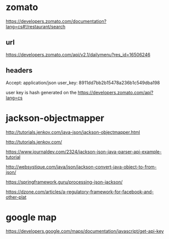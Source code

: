 
# zomato

https://developers.zomato.com/documentation?lang=cs#!/restaurant/search

## url
https://developers.zomato.com/api/v2.1/dailymenu?res_id=16506246

## headers
Accept: application/json
user_key: 8911dd7bb2b15478a236b1c549dba198

user key is hash generated on the https://developers.zomato.com/api?lang=cs


# jackson-objectmapper
http://tutorials.jenkov.com/java-json/jackson-objectmapper.html

http://tutorials.jenkov.com/

https://www.journaldev.com/2324/jackson-json-java-parser-api-example-tutorial

http://websystique.com/java/json/jackson-convert-java-object-to-from-json/

https://springframework.guru/processing-json-jackson/

https://dzone.com/articles/a-regulatory-framework-for-facebook-and-other-plat


# google map
https://developers.google.com/maps/documentation/javascript/get-api-key

